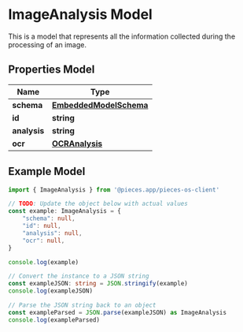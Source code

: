 
# ImageAnalysis Model

This is a model that represents all the information collected during the processing of an image.

## Properties Model

Name | Type
------------ | -------------
**schema** | [**EmbeddedModelSchema**](EmbeddedModelSchema)
**id** | **string**
**analysis** | **string**
**ocr** | [**OCRAnalysis**](OCRAnalysis)

## Example Model

```typescript
import { ImageAnalysis } from '@pieces.app/pieces-os-client'

// TODO: Update the object below with actual values
const example: ImageAnalysis = {
    "schema": null,
    "id": null,
    "analysis": null,
    "ocr": null,
}

console.log(example)

// Convert the instance to a JSON string
const exampleJSON: string = JSON.stringify(example)
console.log(exampleJSON)

// Parse the JSON string back to an object
const exampleParsed = JSON.parse(exampleJSON) as ImageAnalysis
console.log(exampleParsed)
```


